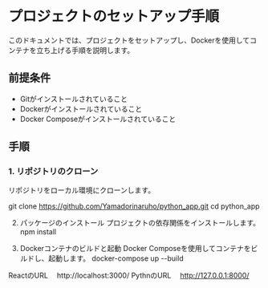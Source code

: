 # プロジェクトのセットアップ手順

このドキュメントでは、プロジェクトをセットアップし、Dockerを使用してコンテナを立ち上げる手順を説明します。

## 前提条件

- Gitがインストールされていること
- Dockerがインストールされていること
- Docker Composeがインストールされていること

## 手順

### 1. リポジトリのクローン

リポジトリをローカル環境にクローンします。

git clone https://github.com/Yamadorinaruho/python_app.git
cd python_app


2. パッケージのインストール
プロジェクトの依存関係をインストールします。
npm install


3. Dockerコンテナのビルドと起動
Docker Composeを使用してコンテナをビルドし、起動します。
docker-compose up --build

ReactのURL 　http://localhost:3000/
PythnのURL 　http://127.0.0.1:8000/
